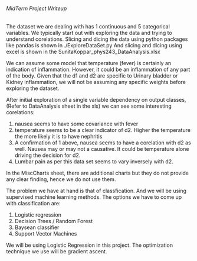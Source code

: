 ###### MidTerm Project Writeup


The dataset we are dealing with has 1 continuous and 5 categorical variables. 
We typically start out with exploring the data and trying to understand corelations.
Slicing and dicing the data using python packages like pandas is shown in  ./ExploreDataSet.py
And slicing and dicing using excel is shown in the SunitaKoppar_phys243_DataAnalysis.xlsx

We can assume some model that temperature (fever) is certainly an indication of inflammation. However, 
it could be an inflammation of any part of the body. Given that the d1 and d2 are specific to Urinary bladder 
or Kidney inflammation, we will not be assuming any specific weights before exploring the dataset.

After initial exploration of a single variable dependency on output classes, (Refer to DataAnalysis sheet in the xls) 
we can see some interesting corelations:
1. nausea seems to have some covariance with fever
2. temperature seems to be a clear indicator of d2. Higher the temperature the more likely it is to have nephritis
3. A confirmation of 1 above, nausea seems to have a corelation with d2 as well. 
Nausea may or may not a causative. It could be temperature alone driving the decision for d2. 
4. Lumbar pain as per this data set seems to vary inversely with d2. 

In the MiscCharts sheet, there are additional charts but they do not provide any clear finding, hence we do not use them.

The problem we have at hand is that of classfication. And we will be using supervised machine learning methods.
The options we have to come up with classification are:
1. Logistic regression
2. Decision Trees / Random Forest
3. Baysean classifier
4. Support Vector Machines

We will be using Logistic Regression in this project. The optimization technique we use will be gradient ascent.






